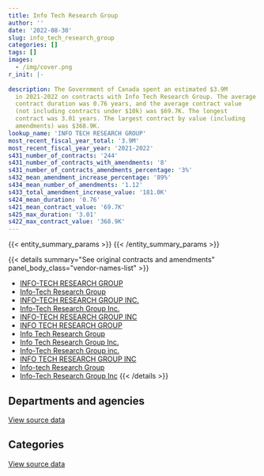 ```yaml
---
title: Info Tech Research Group
author: ''
date: '2022-08-30'
slug: info_tech_research_group
categories: []
tags: []
images:
  - /img/cover.png
r_init: |-
  
description: The Government of Canada spent an estimated $3.9M
  in 2021-2022 on contracts with Info Tech Research Group. The average
  contract duration was 0.76 years, and the average contract value
  (not including contracts under $10k) was $69.7K. The longest
  contract was 3.01 years. The largest contract by value (including
  amendments) was $368.9K.
lookup_name: 'INFO TECH RESEARCH GROUP'
most_recent_fiscal_year_total: '3.9M'
most_recent_fiscal_year_year: '2021-2022'
s431_number_of_contracts: '244'
s431_number_of_contracts_with_amendments: '8'
s431_number_of_contracts_amendments_percentage: '3%'
s432_mean_amendment_increase_percentage: '89%'
s434_mean_number_of_amendments: '1.12'
s433_total_amendment_increase_value: '181.0K'
s424_mean_duration: '0.76'
s421_mean_contract_value: '69.7K'
s425_max_duration: '3.01'
s422_max_contract_value: '368.9K'
---
```


<script src="/rmarkdown-libs/htmlwidgets/htmlwidgets.js"></script>
<link href="/rmarkdown-libs/datatables-css/datatables-crosstalk.css" rel="stylesheet" />
<script src="/rmarkdown-libs/datatables-binding/datatables.js"></script>
<script src="/rmarkdown-libs/jquery/jquery-3.6.0.min.js"></script>
<link href="/rmarkdown-libs/dt-core-bootstrap/css/dataTables.bootstrap.min.css" rel="stylesheet" />
<link href="/rmarkdown-libs/dt-core-bootstrap/css/dataTables.bootstrap.extra.css" rel="stylesheet" />
<script src="/rmarkdown-libs/dt-core-bootstrap/js/jquery.dataTables.min.js"></script>
<script src="/rmarkdown-libs/dt-core-bootstrap/js/dataTables.bootstrap.min.js"></script>
<link href="/rmarkdown-libs/crosstalk/css/crosstalk.min.css" rel="stylesheet" />
<script src="/rmarkdown-libs/crosstalk/js/crosstalk.min.js"></script>
<script src="/rmarkdown-libs/htmlwidgets/htmlwidgets.js"></script>
<link href="/rmarkdown-libs/datatables-css/datatables-crosstalk.css" rel="stylesheet" />
<script src="/rmarkdown-libs/datatables-binding/datatables.js"></script>
<script src="/rmarkdown-libs/jquery/jquery-3.6.0.min.js"></script>
<link href="/rmarkdown-libs/dt-core-bootstrap/css/dataTables.bootstrap.min.css" rel="stylesheet" />
<link href="/rmarkdown-libs/dt-core-bootstrap/css/dataTables.bootstrap.extra.css" rel="stylesheet" />
<script src="/rmarkdown-libs/dt-core-bootstrap/js/jquery.dataTables.min.js"></script>
<script src="/rmarkdown-libs/dt-core-bootstrap/js/dataTables.bootstrap.min.js"></script>
<link href="/rmarkdown-libs/crosstalk/css/crosstalk.min.css" rel="stylesheet" />
<script src="/rmarkdown-libs/crosstalk/js/crosstalk.min.js"></script>

{{< entity_summary_params >}}
{{< /entity_summary_params >}}

{{< details summary="See original contracts and amendments" panel_body_class="vendor-names-list" >}}
- [INFO-TECH RESEARCH GROUP](https://search.open.canada.ca/en/ct/?sort=contract_value_f%20desc&page=1&search_text=%22INFO-TECH%20RESEARCH%20GROUP%22)
- [Info-Tech Research Group](https://search.open.canada.ca/en/ct/?sort=contract_value_f%20desc&page=1&search_text=%22Info-Tech%20Research%20Group%22)
- [INFO-TECH RESEARCH GROUP INC.](https://search.open.canada.ca/en/ct/?sort=contract_value_f%20desc&page=1&search_text=%22INFO-TECH%20RESEARCH%20GROUP%20INC.%22)
- [Info-Tech Research Group Inc.](https://search.open.canada.ca/en/ct/?sort=contract_value_f%20desc&page=1&search_text=%22Info-Tech%20Research%20Group%20Inc.%22)
- [INFO-TECH RESEARCH GROUP INC](https://search.open.canada.ca/en/ct/?sort=contract_value_f%20desc&page=1&search_text=%22INFO-TECH%20RESEARCH%20GROUP%20INC%22)
- [INFO TECH RESEARCH GROUP](https://search.open.canada.ca/en/ct/?sort=contract_value_f%20desc&page=1&search_text=%22INFO%20TECH%20RESEARCH%20GROUP%22)
- [Info Tech Research Group](https://search.open.canada.ca/en/ct/?sort=contract_value_f%20desc&page=1&search_text=%22Info%20Tech%20Research%20Group%22)
- [Info Tech Research Group Inc.](https://search.open.canada.ca/en/ct/?sort=contract_value_f%20desc&page=1&search_text=%22Info%20Tech%20Research%20Group%20Inc.%22)
- [Info-Tech Research Group inc.](https://search.open.canada.ca/en/ct/?sort=contract_value_f%20desc&page=1&search_text=%22Info-Tech%20Research%20Group%20inc.%22)
- [INFO TECH RESEARCH GROUP INC](https://search.open.canada.ca/en/ct/?sort=contract_value_f%20desc&page=1&search_text=%22INFO%20TECH%20RESEARCH%20GROUP%20INC%22)
- [Info-tech Research Group](https://search.open.canada.ca/en/ct/?sort=contract_value_f%20desc&page=1&search_text=%22Info-tech%20Research%20Group%22)
- [Info-Tech Research Group Inc](https://search.open.canada.ca/en/ct/?sort=contract_value_f%20desc&page=1&search_text=%22Info-Tech%20Research%20Group%20Inc%22)
{{< /details >}}

## Departments and agencies

<div id="htmlwidget-1" style="width:100%;height:auto;" class="datatables html-widget"></div>
<script type="application/json" data-for="htmlwidget-1">{"x":{"style":"bootstrap","filter":"none","vertical":false,"data":[["<a href=\"/departments/aafc-aac/\">Agriculture and Agri-Food Canada<\/a>","<a href=\"/departments/acoa-apeca/\">Atlantic Canada Opportunities Agency<\/a>","<a href=\"/departments/atssc-scdata/\">Administrative Tribunals Support Service of Canada<\/a>","<a href=\"/departments/cas-satj/\">Courts Administration Service<\/a>","<a href=\"/departments/cbsa-asfc/\">Canada Border Services Agency<\/a>","<a href=\"/departments/ccohs-cchst/\">Canadian Centre for Occupational Health and Safety<\/a>","<a href=\"/departments/cfia-acia/\">Canadian Food Inspection Agency<\/a>","<a href=\"/departments/cgc-ccg/\">Canadian Grain Commission<\/a>","<a href=\"/departments/chrc-ccdp/\">Canadian Human Rights Commission<\/a>","<a href=\"/departments/cic/\">Immigration, Refugees and Citizenship Canada<\/a>","<a href=\"/departments/cihr-irsc/\">Canadian Institutes of Health Research<\/a>","<a href=\"/departments/cnsc-ccsn/\">Canadian Nuclear Safety Commission<\/a>","<a href=\"/departments/csa-asc/\">Canadian Space Agency<\/a>","<a href=\"/departments/csc-scc/\">Correctional Service of Canada<\/a>","<a href=\"/departments/csps-efpc/\">Canada School of Public Service<\/a>","<a href=\"/departments/dfatd-maecd/\">Global Affairs Canada<\/a>","<a href=\"/departments/dfo-mpo/\">Fisheries and Oceans Canada<\/a>","<a href=\"/departments/dnd-mdn/\">National Defence<\/a>","<a href=\"/departments/ec/\">Environment and Climate Change Canada<\/a>","<a href=\"/departments/elections/\">Elections Canada<\/a>","<a href=\"/departments/esdc-edsc/\">Employment and Social Development Canada<\/a>","<a href=\"/departments/fcac-acfc/\">Financial Consumer Agency of Canada<\/a>","<a href=\"/departments/feddevontario/\">Federal Economic Development Agency for Southern Ontario<\/a>","<a href=\"/departments/fin/\">Department of Finance Canada<\/a>","<a href=\"/departments/fja-cmf/\">Office of the Commissioner for Federal Judicial Affairs Canada<\/a>","<a href=\"/departments/hc-sc/\">Health Canada<\/a>","<a href=\"/departments/iaac-aeic/\">Impact Assessment Agency of Canada<\/a>","<a href=\"/departments/ic/\">Innovation, Science and Economic Development Canada<\/a>","<a href=\"/departments/infc/\">Infrastructure Canada<\/a>","<a href=\"/departments/irb-cisr/\">Immigration and Refugee Board of Canada<\/a>","<a href=\"/departments/isc-sac/\">Indigenous Services Canada<\/a>","<a href=\"/departments/jus/\">Department of Justice Canada<\/a>","<a href=\"/departments/lac-bac/\">Library and Archives Canada<\/a>","<a href=\"/departments/nrc-cnrc/\">National Research Council Canada<\/a>","<a href=\"/departments/nrcan-rncan/\">Natural Resources Canada<\/a>","<a href=\"/departments/oag-bvg/\">Office of the Auditor General of Canada<\/a>","<a href=\"/departments/ocol-clo/\">Office of the Commissioner of Official Languages<\/a>","<a href=\"/departments/oic-ci/\">Office of the Information Commissioner of Canada<\/a>","<a href=\"/departments/osfi-bsif/\">Office of the Superintendent of Financial Institutions Canada<\/a>","<a href=\"/departments/pc/\">Parks Canada<\/a>","<a href=\"/departments/pwgsc-tpsgc/\">Public Services and Procurement Canada<\/a>","<a href=\"/departments/rcmp-grc/\">Royal Canadian Mounted Police<\/a>","<a href=\"/departments/ssc-spc/\">Shared Services Canada<\/a>","<a href=\"/departments/statcan/\">Statistics Canada<\/a>","<a href=\"/departments/tbs-sct/\">Treasury Board of Canada Secretariat<\/a>","<a href=\"/departments/tc/\">Transport Canada<\/a>"],[65679.97,44814.08,38646,17597.04,null,8762.92,100011.17,null,40031.41,null,123048.93,38883.51,11499.03,null,null,49381,172555,null,61224.19,79238.94,68670,null,26595.87,null,null,null,2870.51,563.15,36580.35,null,null,29199.2,36500,119575,62550,4941.04,176371.6,17787.68,29206.64,33660.97,27168.75,null,56701.42,96007.97,171432.3,null],[115877.97,62817.75,22748.15,26698.96,78893.55,null,78790.02,10649.7,16618.64,null,141.17,10023.25,56115.27,null,null,1544.44,552245.5,17176,33572.7,13671,37282.13,null,82742.42,null,null,null,17218.76,68882.01,51399.91,34352,null,108365.26,14913.44,10428.29,55822,55720.8,18312.51,8676.92,33062.11,36766.87,89945.73,210074.1,69230.22,19489.08,78708.82,127235.77],[70861.71,72965.42,20417.85,null,182467.81,16049.7,134445.91,15930.9,10230.51,null,51469.89,null,null,78422,13225.91,17020.08,441622,null,null,null,142632.03,null,121352.05,null,1396.56,null,17150.7,90218.58,51528,10823.23,null,154603.19,1046.56,68704,55822,208205.73,178277.88,null,46652.4,66275.86,89046.27,669863.99,111147.35,44977.99,61477.55,82778.69],[68634.95,58785.48,29116.85,8014.52,475188.78,14660.44,94834.75,15930.9,17186.34,61937.16,51176.09,null,null,39211,48199.27,16087.68,548818.29,72450.64,null,null,203789.43,82151,128631.31,1215.99,40534.28,338.24,17150.7,95180.72,49269.24,37551.91,114752.48,43798.8,null,null,114660.44,108054.78,229773.31,null,49166.25,null,null,47200.85,491518.8,null,350919.38,117965.81]],"container":"<table class=\"table table-striped table-hover row-border order-column display\">\n  <thead>\n    <tr>\n      <th>Department<\/th>\n      <th>2018-2019<\/th>\n      <th>2019-2020<\/th>\n      <th>2020-2021<\/th>\n      <th>2021-2022<\/th>\n    <\/tr>\n  <\/thead>\n<\/table>","options":{"order":[[4,"desc"]],"pageLength":10,"autoWidth":true,"columnDefs":[{"targets":1,"render":"function(data, type, row, meta) {\n    return type !== 'display' ? data : DTWidget.formatCurrency(data, \"$\", 2, 3, \",\", \".\", true, null);\n  }"},{"targets":2,"render":"function(data, type, row, meta) {\n    return type !== 'display' ? data : DTWidget.formatCurrency(data, \"$\", 2, 3, \",\", \".\", true, null);\n  }"},{"targets":3,"render":"function(data, type, row, meta) {\n    return type !== 'display' ? data : DTWidget.formatCurrency(data, \"$\", 2, 3, \",\", \".\", true, null);\n  }"},{"targets":4,"render":"function(data, type, row, meta) {\n    return type !== 'display' ? data : DTWidget.formatCurrency(data, \"$\", 2, 3, \",\", \".\", true, null);\n  }"},{"width":"16%","targets":[1,2,3,4]},{"className":"dt-right","targets":[1,2,3,4]}],"orderClasses":false}},"evals":["options.columnDefs.0.render","options.columnDefs.1.render","options.columnDefs.2.render","options.columnDefs.3.render"],"jsHooks":[]}</script>
<p class="text-right">
<a href="https://github.com/GoC-Spending/contracts-data/tree/main/data/out/vendors/info_tech_research_group/summary_by_fiscal_year_by_department.csv" class="source-data-link btn btn-link">View source data</a>
</p>

## Categories

<div id="htmlwidget-2" style="width:100%;height:auto;" class="datatables html-widget"></div>
<script type="application/json" data-for="htmlwidget-2">{"x":{"style":"bootstrap","filter":"none","vertical":false,"data":[["<a href=\"/categories/office_management/\">Office management<\/a>","<a href=\"/categories/defence/\">Defence<\/a>","<a href=\"/categories/professional_services/\">Professional services<\/a>","<a href=\"/categories/information_technology/\">Information technology<\/a>","<a href=\"/categories/medical/\">Medical<\/a>","<a href=\"/categories/travel/\">Travel<\/a>","<a href=\"/categories/human_capital/\">Human capital<\/a>"],[null,null,271354.12,599118.67,null,61224.19,916058.65],[null,17176,727841.35,746159.68,null,null,835036.15],[90739,null,1245664.35,960268.55,null,null,1102438.41],[null,72450.64,1280976.2,1276497.04,833.92,null,1313099.03]],"container":"<table class=\"table table-striped table-hover row-border order-column display\">\n  <thead>\n    <tr>\n      <th>Category<\/th>\n      <th>2018-2019<\/th>\n      <th>2019-2020<\/th>\n      <th>2020-2021<\/th>\n      <th>2021-2022<\/th>\n    <\/tr>\n  <\/thead>\n<\/table>","options":{"order":[[4,"desc"]],"dom":"t","pageLength":30,"autoWidth":true,"columnDefs":[{"targets":1,"render":"function(data, type, row, meta) {\n    return type !== 'display' ? data : DTWidget.formatCurrency(data, \"$\", 2, 3, \",\", \".\", true, null);\n  }"},{"targets":2,"render":"function(data, type, row, meta) {\n    return type !== 'display' ? data : DTWidget.formatCurrency(data, \"$\", 2, 3, \",\", \".\", true, null);\n  }"},{"targets":3,"render":"function(data, type, row, meta) {\n    return type !== 'display' ? data : DTWidget.formatCurrency(data, \"$\", 2, 3, \",\", \".\", true, null);\n  }"},{"targets":4,"render":"function(data, type, row, meta) {\n    return type !== 'display' ? data : DTWidget.formatCurrency(data, \"$\", 2, 3, \",\", \".\", true, null);\n  }"},{"width":"16%","targets":[1,2,3,4]},{"className":"dt-right","targets":[1,2,3,4]}],"orderClasses":false,"lengthMenu":[10,25,30,50,100]}},"evals":["options.columnDefs.0.render","options.columnDefs.1.render","options.columnDefs.2.render","options.columnDefs.3.render"],"jsHooks":[]}</script>
<p class="text-right">
<a href="https://github.com/GoC-Spending/contracts-data/tree/main/data/out/vendors/info_tech_research_group/summary_by_fiscal_year_by_category.csv" class="source-data-link btn btn-link">View source data</a>
</p>
